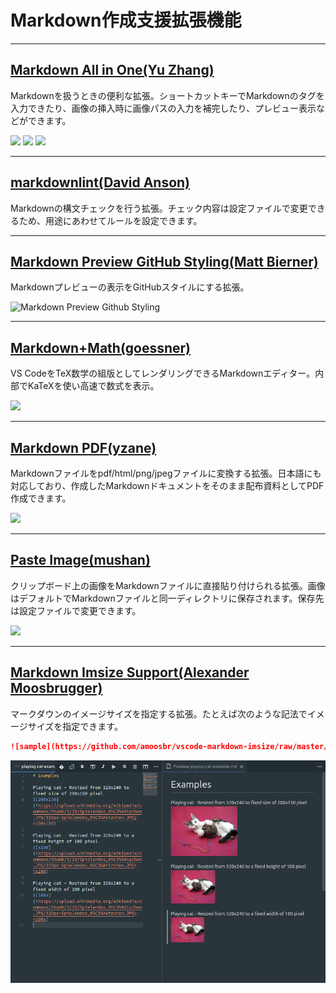 # Markdown作成支援拡張機能

---
## [Markdown All in One(Yu Zhang)](https://marketplace.visualstudio.com/items?itemName=yzhang.markdown-all-in-one)

Markdownを扱うときの便利な拡張。ショートカットキーでMarkdownのタグを入力できたり、画像の挿入時に画像パスの入力を補完したり、プレビュー表示などができます。

![](https://github.com/yzhang-gh/vscode-markdown/raw/master/images/toc.png)
![](https://github.com/yzhang-gh/vscode-markdown/raw/master/images/math.png)
![](https://github.com/yzhang-gh/vscode-markdown/raw/master/images/image-completions.png)


---
## [markdownlint(David Anson)](https://marketplace.visualstudio.com/items?itemName=DavidAnson.vscode-markdownlint)

Markdownの構文チェックを行う拡張。チェック内容は設定ファイルで変更できるため、用途にあわせてルールを設定できます。


---
## [Markdown Preview GitHub Styling(Matt Bierner)](https://marketplace.visualstudio.com/items?itemName=bierner.markdown-preview-github-styles)

Markdownプレビューの表示をGitHubスタイルにする拡張。

![Markdown Preview Github Styling](images/markdown/github.png)


---
## [Markdown+Math(goessner)](https://marketplace.visualstudio.com/items?itemName=goessner.mdmath)

VS CodeをTeX数学の組版としてレンダリングできるMarkdownエディター。内部でKaTeXを使い高速で数式を表示。

![](https://github.com/goessner/mdmath/raw/master/img/mdmath.gif)


---
## [Markdown PDF(yzane)](https://marketplace.visualstudio.com/items?itemName=yzane.markdown-pdf)
Markdownファイルをpdf/html/png/jpegファイルに変換する拡張。日本語にも対応しており、作成したMarkdownドキュメントをそのまま配布資料としてPDF作成できます。

![](https://github.com/yzane/vscode-markdown-pdf/raw/master/images/usage2.gif)


---
## [Paste Image(mushan)](https://marketplace.visualstudio.com/items?itemName=mushan.vscode-paste-image)

クリップボード上の画像をMarkdownファイルに直接貼り付けられる拡張。画像はデフォルトでMarkdownファイルと同一ディレクトリに保存されます。保存先は設定ファイルで変更できます。

![](https://raw.githubusercontent.com/mushanshitiancai/vscode-paste-image/master/res/vscode-paste-image.gif)


---
## [Markdown Imsize Support(Alexander Moosbrugger)](https://marketplace.visualstudio.com/items?itemName=amoosbr.markdown-imsize)

マークダウンのイメージサイズを指定する拡張。たとえば次のような記法でイメージサイズを指定できます。

```md
![sample](https://github.com/amoosbr/vscode-markdown-imsize/raw/master/sample-image.png =200x100)
```

![](https://raw.githubusercontent.com/amoosbr/vscode-markdown-imsize/master/docs/playing-cat-example1.png)


